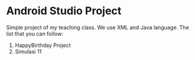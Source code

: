 # Android Studio Project
Simple project of my teaching class. We use XML and Java language. The list that you can follow:

<ol>
  <li>HappyBirthday Project</li>
  <li>Simulasi 11</li>
</ol>
